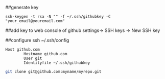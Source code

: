 ##generate key

```
ssh-keygen -t rsa -N "" -f ~/.ssh/githubkey -C "your_email@youremail.com"
```
##add key to web console of github
settings-> SSH keys -> New SSH key


##configure ssh
~/.ssh/config
```
Host github.com
        Hostname github.com
        User git
        Identityfile ~/.ssh/githubkey
```

```bash
git clone git@github.com:myname/myrepo.git
```
